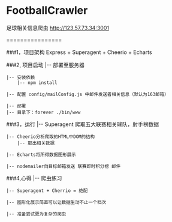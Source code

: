 # FootballCrawler

足球相关信息爬虫
http://123.57.73.34:3001
 
================

###1，项目架构
    Express + Superagent + Cheerio + Echarts

###2, 项目启动
    |-- 部署至服务器

    |-- 安装依赖
        |-- npm install
  	    
    |-- 配置 config/mailConfig.js 中邮件发送者相关信息（默认为163邮箱）    

    |-- 部署
  	|-- 目录下：forever ./bin/www

###3，运行
  	|-- Superagent 爬取五大联赛相关球队，射手榜数据

  	|-- Cheerio分析爬取的HTML中DOM的结构
  	    |-- 取出相关数据

  	|-- Echarts将所得数据图形展示
  	
  	|-- nodemailer向目标邮箱发送 联赛即时积分榜 邮件


###4,心得
	|-- 爬虫练习
	
	|-- Superagent + Cherrio = 绝配
	
	|-- 图形化展示简直可以让数据生动不止一个档次
	
	|-- 准备尝试更为复杂的爬虫


